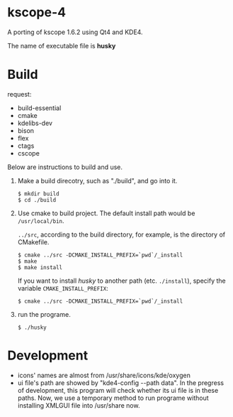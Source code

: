 # kscope-4 #

A porting of kscope 1.6.2 using Qt4 and KDE4.

The name of executable file is **husky**

# Build #

request:

- build-essential
- cmake
- kdelibs-dev
- bison
- flex
- ctags
- cscope

Below are instructions to build and use.

1. Make a build direcotry, such as "./build", and go into it.

    ```shell
    $ mkdir build
    $ cd ./build
    ```

2. Use cmake to build project. The default install path would be `/usr/local/bin`.

   `../src`, according to the build directory, for example, is the directory of
   CMakefile.

    ```shell
    $ cmake ../src -DCMAKE_INSTALL_PREFIX=`pwd`/_install
    $ make
    $ make install
    ```

   If you want to install *husky* to another path (etc. `./install`), specify
   the variable `CMAKE_INSTALL_PREFIX`:

	```shell
    $ cmake ../src -DCMAKE_INSTALL_PREFIX=`pwd`/_install
	```
3. run the programe.

    ```shell
    $ ./husky
    ```

# Development #

- icons' names are almost from /usr/share/icons/kde/oxygen
- ui file's path are showed by "kde4-config --path data".
  In the pregress of development, this program will check whether its ui file is in these paths.
  Now, we use a temporary method to run programe without installing XMLGUI file into /usr/share now.
